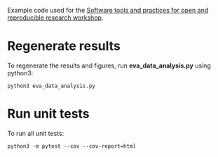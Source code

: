 Example code used for the [Software tools and practices for open and reproducible research
workshop](https://carpentries-incubator.github.io/fair-research-software/).

# Regenerate results
To regenerate the results and figures, run **eva_data_analysis.py** using python3:
```
python3 eva_data_analysis.py
```

# Run unit tests
To run all unit tests:
```
python3 -m pytest --cov --cov-report=html
```
